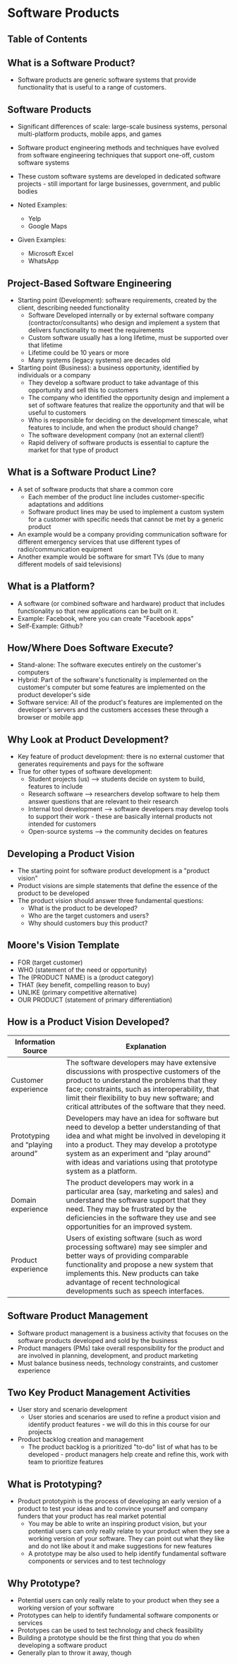 # Software Products

## Table of Contents

## What is a Software Product?

- Software products are generic software systems that provide functionality that is useful to a range of customers. 

## Software Products

- Significant differences of scale: large-scale business systems, personal multi-platform products, mobile apps, and games
- Software product engineering methods and techniques have evolved from software engineering techniques that support one-off, custom software systems
- These custom software systems are developed in dedicated software projects - still important for large businesses, government, and public bodies

- Noted Examples:
    - Yelp
    - Google Maps

- Given Examples:
    - Microsoft Excel
    - WhatsApp

## Project-Based Software Engineering

- Starting point (Development): software requirements, created by the client, describing needed functionality 
    - Software Developed internally or by external software company (contractor/consultants) who design and implement a system that delivers functionality to meet the requirements
    - Custom software usually has a long lifetime, must be supported over that lifetime
    - Lifetime could be 10 years or more
    - Many systems (legacy systems) are decades old 
- Starting point (Business): a business opportunity, identified by individuals or a company
    - They develop a software product to take advantage of this opportunity and sell this to customers
    - The company who identified the opportunity design and implement a set of software features that realize the opportunity and that will be useful to customers
    - Who is responsible for deciding on the development timescale, what features to include, and when the product should change?
    - The software development company (not an external client!)
    - Rapid delivery of software products is essential to capture the market for that type of product

## What is a Software Product Line?

- A set of software products that share a common core
    - Each member of the product line includes customer-specific adaptations and additions
    - Software product lines may be used to implement a custom system for a customer with specific needs that cannot be met by a generic product
- An example would be a company providing communication software for different emergency services that use different types of radio/communication equipment
- Another example would be software for smart TVs (due to many different models of said televisions)

## What is a Platform?

- A software (or combined software and hardware) product that includes functionality so that new applications can be built on it. 
- Example: Facebook, where you can create "Facebook apps"
- Self-Example: Github?

## How/Where Does Software Execute?

- Stand-alone: The software executes entirely on the customer's computers
- Hybrid: Part of the software's functionality is implemented on the customer's computer but some features are implemented on the product developer's side
- Software service: All of the product's features are implemented on the developer's servers and the customers accesses these through a browser or mobile app

## Why Look at Product Development?

- Key feature of product development: there is no external customer that generates requirements and pays for the software
- True for other types of software development:
    - Student projects (us) --> students decide on system to build, features to include
    - Research software --> researchers develop software to help them answer questions that are relevant to their research
    - Internal tool development --> software developers may develop tools to support their work - these are basically internal products not intended for customers
    - Open-source systems --> the community decides on features

## Developing a Product Vision

- The starting point for software product development is a "product vision"
- Product visions are simple statements that define the essence of the product to be developed
- The product vision should answer three fundamental questions:
    - What is the product to be developed?
    - Who are the target customers and users?
    - Why should customers buy this product?

## Moore's Vision Template

- FOR (target customer)
- WHO (statement of the need or opportunity)
- The (PRODUCT NAME) is a (product category)
- THAT (key benefit, compelling reason to buy)
- UNLIKE (primary competitive alternative)
- OUR PRODUCT (statement of primary differentiation)

## How is a Product Vision Developed?

| Information Source              | Explanation                                                                                                                                       |
|---------------------------------|---------------------------------------------------------------------------------------------------------------------------------------------------|
| Customer experience             | The software developers may have extensive discussions with prospective customers of the product to understand the problems that they face; constraints, such as interoperability, that limit their flexibility to buy new software; and critical attributes of the software that they need. |
| Prototyping and “playing around” | Developers may have an idea for software but need to develop a better understanding of that idea and what might be involved in developing it into a product. They may develop a prototype system as an experiment and “play around” with ideas and variations using that prototype system as a platform. |
| Domain experience               | The product developers may work in a particular area (say, marketing and sales) and understand the software support that they need. They may be frustrated by the deficiencies in the software they use and see opportunities for an improved system. |
| Product experience              | Users of existing software (such as word processing software) may see simpler and better ways of providing comparable functionality and propose a new system that implements this. New products can take advantage of recent technological developments such as speech interfaces. |

## Software Product Management

- Software product management is a business activity that focuses on the software products developed and sold by the business
- Product managers (PMs) take overall responsibility for the product and are involved in planning, development, and product marketing
- Must balance business needs, technology constraints, and customer experience

## Two Key Product Management Activities

- User story and scenario development
    - User stories and scenarios are used to refine a product vision and identify product features - we will do this in this course for our projects
- Product backlog creation and management
    - The product backlog is a prioritized "to-do" list of what has to be developed - product managers help create and refine this, work with team to prioritize features

## What is Prototyping?

- Product prototypinh is the process of developing an early version of a product to test your ideas and to convince yourself and company funders that your product has real market potential
    - You may be able to write an inspiring product vision, but your potential users can only really relate to your product when they see a working version of your software. They can point out what they like and do not like about it and make suggestions for new features
    - A prototype may be also used to help identify fundamental software components or services and to test technology

## Why Prototype?

- Potential users can only really relate to your product when they see a working version of your software
- Prototypes can help to identify fundamental software components or services
- Prototypes can be used to test technology and check feasibility
- Building a prototype should be the first thing that you do when developing a software product
- Generally plan to throw it away, though